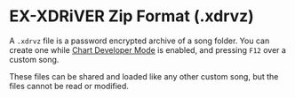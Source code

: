 # EX-XDRiVER Zip Format (.xdrvz)

A `.xdrvz` file is a password encrypted archive of a song folder. You can create one while [Chart Developer Mode](https://github.com/EX-XDRiVER/Chart-Documentation/blob/main/mods.md#chart-developer-mode) is enabled, and pressing `F12` over a custom song.

These files can be shared and loaded like any other custom song, but the files cannot be read or modified.